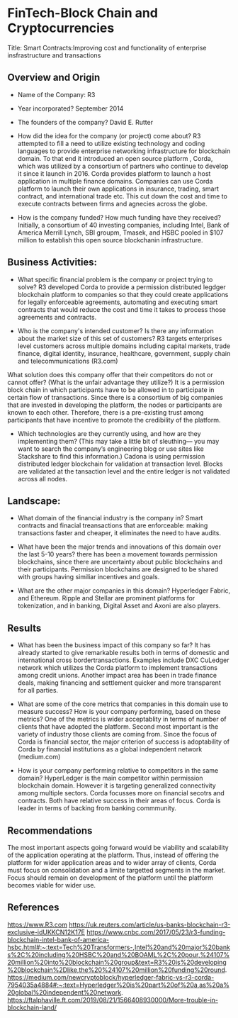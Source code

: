 # FinTech-Block Chain and Cryptocurrencies
Title: Smart Contracts:Improving cost and functionality of enterprise insfrastructure and transactions

## Overview and Origin
* Name of the Company: R3

* Year incorporated? September 2014

* The founders of the company? David E. Rutter

* How did the idea for the company (or project) come about?
  R3 attempted to fill a need to utilize existing technology and coding languages to provide enterprise networking infrastructure for blockchain domain. To that end it introduced an open source platform , Corda, which was utilized by a consortium of partners who continue to develop it since it launch in 2016. Corda provides platform to launch a host application in multiple finance domains. Companies can use Corda platform to launch their own applications in insurance, trading, smart contract, and international trade etc. This cut down the cost and time to execute contracts between firms and agnecies across the globe. 

* How is the company funded? How much funding have they received?Initially, a consortium of 40 investing companies, including Intel, Bank of America Merrill Lynch, SBI groupm, Tmasek, and HSBC pooled in $107 million to establish this open source blockchanin infrastructure. 


## Business Activities:

* What specific financial problem is the company or project trying to solve? R3 developed Corda to provide a permission distributed legdger blockchain platform to companies so that they could create applications for legally enforceable agreements, automating and executing smart contracts that would reduce the cost and time it takes to process those agreements and contracts. 

* Who is the company's intended customer?  Is there any information about the market size of this set of customers? R3 targets enterprises level customers across multiple domains including capital markets, trade finance, digital identity, insurance, healthcare, government, supply chain and telecommunications (R3.com)

What solution does this company offer that their competitors do not or cannot offer? (What is the unfair advantage they utilize?) It is a permission block chain in which participants have to be allowed in to participate in certain flow of transactions. Since there is a consortium of big companies that are invested in developing the platform, the nodes or participants are known to each other. Therefore, there is a pre-existing trust among participants that have incentive to promote the credibility of the platform.

* Which technologies are they currently using, and how are they implementing them? (This may take a little bit of sleuthing–– you may want to search the company’s engineering blog or use sites like Stackshare to find this information.) Cadona is using permission distributed ledger blockchain for validation at transaction level. Blocks are validated at the tansaction level and the entire ledger is not validated across all nodes. 



## Landscape:

* What domain of the financial industry is the company in? Smart contracts and finacial treansactions that are enforceable: making transactions faster and cheaper, it eliminates the need to have audits. 

* What have been the major trends and innovations of this domain over the last 5-10 years? there has been a movement towards permission blockchains, since there are uncertainty about public blockchains and their participants. Permission blockchains are designed to be shared with groups having similiar incentives and goals. 

* What are the other major companies in this domain? Hyperledger Fabric, and Ethereum. Ripple and Stellar are prominent platforms for tokenization, and in banking, Digital Asset and Axoni are also players. 


## Results

* What has been the business impact of this company so far? It has already started to give remarkable results both in terms of domestic and international cross bordertransactions. Examples include DXC CuLedger network which utilizes the Corda platform to implement transactions among credit unions. Another impact area has been in trade finance deals, making financing and settlement quicker and more transparent for all parties.

* What are some of the core metrics that companies in this domain use to measure success? How is your company performing, based on these metrics? One of the metrics is wider acceptablity in terms of number of clients that have adopted the platform. Second most important is the variety of industry those clients are coming from. Since the focus of Corda is financial sector, the major criterion of success is adoptability of Corda by financial institutions as a global independent network (medium.com)

* How is your company performing relative to competitors in the same domain? HyperLedger is the main competitor within permission blockchain domain. However it is targeting generalized connectivity among multiple sectors. Corda focusses more on financial secotrs and contracts. Both have relative success in their areas of focus. Corda is leader in terms of backing from banking commmunity.


## Recommendations

The most important aspects going forward would be viability and scalability of the application operating at the platform. Thus, instead of offering the platform for wider application areas and to wider array of clients, Corda must focus on consolidation and a limite targetted segments in the market. Focus should remain on development of the platform until the platform becomes viable for wider use. 

## References
https://www.R3.com
https://uk.reuters.com/article/us-banks-blockchain-r3-exclusive-idUKKCN12K17E
https://www.cnbc.com/2017/05/23/r3-funding-blockchain-intel-bank-of-america-hsbc.html#:~:text=Tech%20Transformers-,Intel%20and%20major%20banks%2C%20including%20HSBC%20and%20BOAML%2C%20pour,%24107%20million%20into%20blockchain%20group&text=R3%20is%20developing%20blockchain%2Dlike,the%20%24107%20million%20funding%20round.
https://medium.com/newcryptoblock/hyperledger-fabric-vs-r3-corda-7954035a4884#:~:text=Hyperledger%20is%20part%20of%20a,as%20a%20global%20independent%20network.
https://ftalphaville.ft.com/2019/08/21/1566408930000/More-trouble-in-blockchain-land/
